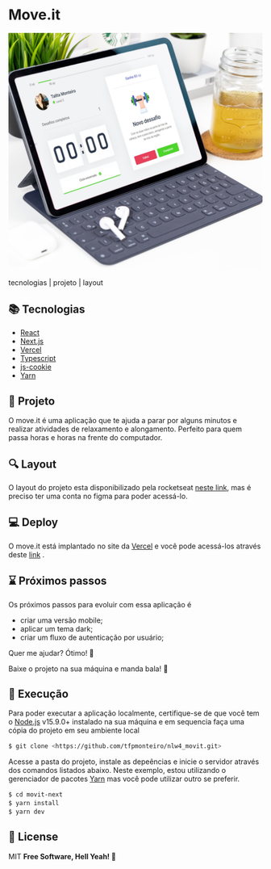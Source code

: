 # Move.it

![mockup da aplicação](https://raw.githubusercontent.com/tfpmonteiro/nlw4_movit/main/moveit-next/public/mockup_app.jpg)


tecnologias | projeto | layout

## 📚 Tecnologias
- [React](https://pt-br.reactjs.org/)
- [Next.js](https://nextjs.org/)
- [Vercel](https://moveit-beta-rosy.vercel.app/)
- [Typescript](https://www.typescriptlang.org/)
- [js-cookie](https://github.com/js-cookie/js-cookie)
- [Yarn](https://yarnpkg.com/)

## 📌 Projeto
O move.it é uma aplicação que te ajuda a parar por alguns minutos e realizar atividades de relaxamento e alongamento. Perfeito para quem passa horas e horas na frente do computador.

## 🔍 Layout
O layout do projeto esta disponibilizado pela rocketseat [neste link](https://www.figma.com/file/jj7g5eAve360plTqZ83txy/Move.it-1.0-(Copy)?node-id=160%3A2761), mas é preciso ter uma conta no figma para poder acessá-lo.


## 💻 Deploy
O move.it está implantado no site da [Vercel](https://vercel.com/) e você pode acessá-los através deste [link](https://moveit-beta-rosy.vercel.app/) .

## ⌛️ Próximos passos
Os próximos passos para evoluir com essa aplicação é 
- criar uma versão mobile;
- aplicar um tema dark;
- criar um fluxo de autenticação por usuário;

Quer me ajudar? Ótimo! 🤩

Baixe o projeto na sua máquina e manda bala! 🚀

## 🚀 Execução

Para poder executar a aplicação localmente, certifique-se de que você tem o [Node.js](https://nodejs.org/en/download/) v15.9.0+ instalado na sua máquina e em sequencia faça uma cópia do projeto em seu ambiente local

```sh
$ git clone <https://github.com/tfpmonteiro/nlw4_movit.git>
```

Acesse a pasta do projeto, instale as depeências e inicie o servidor através dos comandos listados abaixo. Neste exemplo, estou utilizando o gerenciador de pacotes [Yarn](https://classic.yarnpkg.com/en/docs/install/#windows-stable) mas você pode utilizar outro se preferir.

```sh
$ cd movit-next
$ yarn install
$ yarn dev
```


## 📝 License
MIT
**Free Software, Hell Yeah! 🤟**
